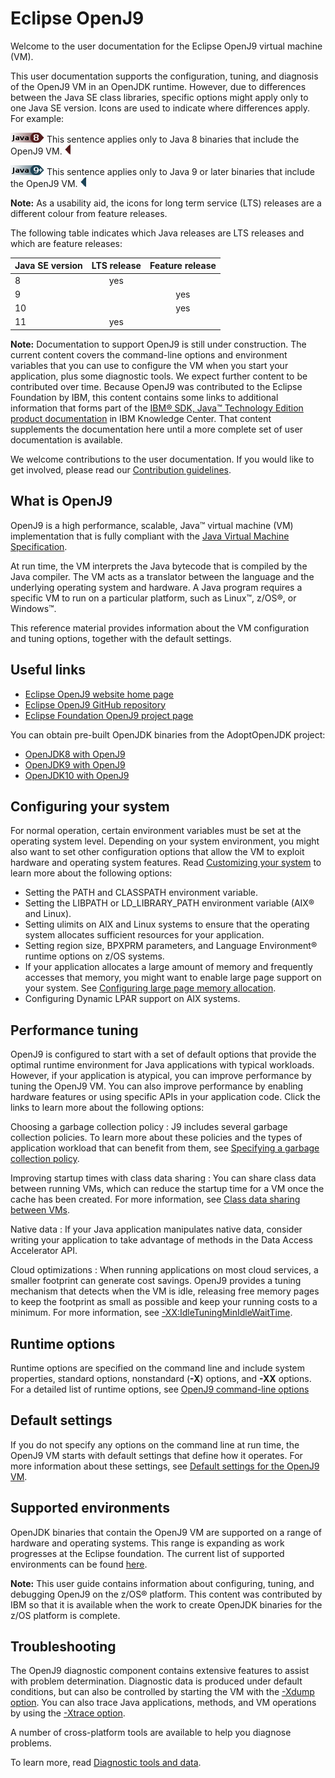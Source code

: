 <!--
* Copyright (c) 2017, 2018 IBM Corp. and others
*
* This program and the accompanying materials are made
* available under the terms of the Eclipse Public License 2.0
* which accompanies this distribution and is available at
* https://www.eclipse.org/legal/epl-2.0/ or the Apache
* License, Version 2.0 which accompanies this distribution and
* is available at https://www.apache.org/licenses/LICENSE-2.0.
*
* This Source Code may also be made available under the
* following Secondary Licenses when the conditions for such
* availability set forth in the Eclipse Public License, v. 2.0
* are satisfied: GNU General Public License, version 2 with
* the GNU Classpath Exception [1] and GNU General Public
* License, version 2 with the OpenJDK Assembly Exception [2].
*
* [1] https://www.gnu.org/software/classpath/license.html
* [2] http://openjdk.java.net/legal/assembly-exception.html
*
* SPDX-License-Identifier: EPL-2.0 OR Apache-2.0 OR GPL-2.0 WITH
* Classpath-exception-2.0 OR LicenseRef-GPL-2.0 WITH Assembly-exception
-->

# Eclipse OpenJ9

Welcome to the user documentation for the Eclipse OpenJ9 virtual machine (VM).

This user documentation supports the configuration, tuning, and diagnosis of the OpenJ9 VM in an OpenJDK runtime. However, due to differences between the Java SE class libraries, specific options might apply only to one Java SE version. Icons are used to indicate where differences apply. For example:

![Start of content that applies only to Java 8 (LTS)](cr/java8.png) This sentence applies only to Java 8 binaries that include the OpenJ9 VM. ![End of content that applies only to Java 8 (LTS)](cr/java_close_lts.png)

![Start of content that applies only to Java 9 and later](cr/java9plus.png) This sentence applies only to Java 9 or later binaries that include the OpenJ9 VM. ![End of content that applies only to Java 9 or later](cr/java_close.png)

<i class="fa fa-pencil-square-o" aria-hidden="true"></i> **Note:** As a usability aid, the icons for long term service (LTS) releases are a different colour from feature releases.

The following table indicates which Java releases are LTS releases and which are feature releases:

| Java SE version | LTS release                                                                    | Feature release                                                                    |
|-----------------|:------------------------------------------------------------------------------:|:----------------------------------------------------------------------------------:|
| 8               | <i class="fa fa-check" aria-hidden="true"></i><span class="sr-only">yes</span> |                                                                                    |
| 9               |                                                                                | <i class="fa fa-check" aria-hidden="true"></i><span class="sr-only">yes</span>     |
| 10              |                                                                                | <i class="fa fa-check" aria-hidden="true"></i><span class="sr-only">yes</span>     |
| 11              | <i class="fa fa-check" aria-hidden="true"></i><span class="sr-only">yes</span> | |


<i class="fa fa-pencil-square-o" aria-hidden="true"></i> **Note:** Documentation to support OpenJ9 is still under construction. The current content covers the command-line options and environment variables that you can use to configure the VM when you start your application, plus some diagnostic tools. We expect further content to be contributed over time. Because OpenJ9 was contributed to the Eclipse Foundation by IBM, this content contains some links to additional information that forms part of the [IBM&reg; SDK, Java&trade; Technology Edition product documentation](https://www.ibm.com/support/knowledgecenter/SSYKE2/welcome_javasdk_family.html) in IBM Knowledge Center. That content supplements the documentation here until a more complete set of user documentation is available.

We welcome contributions to the user documentation. If you would like to get involved, please read our [Contribution guidelines](https://github.com/eclipse/openj9-docs/blob/master/CONTRIBUTING.md).

## What is OpenJ9

OpenJ9 is a high performance, scalable, Java&trade; virtual machine (VM) implementation that is fully compliant with the [Java Virtual Machine Specification](https://docs.oracle.com/javase/specs/index.html).

At run time, the VM interprets the Java bytecode that is compiled by the Java compiler. The VM acts as a translator between the language and the underlying operating system and hardware. A Java program requires a specific VM to run on a particular platform, such as Linux&trade;, z/OS&reg;, or Windows&trade;.

This reference material provides information about the VM configuration and tuning options, together with the default settings.

## Useful links

- [Eclipse OpenJ9 website home page](https://www.eclipse.org/openj9)
- [Eclipse OpenJ9 GitHub repository](https://github.com/eclipse/openj9)
- [Eclipse Foundation OpenJ9 project page](https://projects.eclipse.org/projects/technology.openj9)

You can obtain pre-built OpenJDK binaries from the AdoptOpenJDK project:

- [OpenJDK8 with OpenJ9](https://adoptopenjdk.net/?variant=openjdk8-openj9)
- [OpenJDK9 with OpenJ9](https://adoptopenjdk.net/?variant=openjdk9-openj9)
- [OpenJDK10 with OpenJ9](https://adoptopenjdk.net/releases.html?variant=openjdk10-openj9)

## Configuring your system

For normal operation, certain environment variables must be set at the operating system level. Depending on your system environment, you might also want to set other configuration options that allow the VM to exploit hardware and operating system features. Read [Customizing your system](https://www.ibm.com/support/knowledgecenter/SSYKE2_8.0.0/com.ibm.java.vm.80.doc/docs/j9_configure.html) to learn more about the following options:

- Setting the PATH and CLASSPATH environment variable.
- Setting the LIBPATH or LD_LIBRARY_PATH environment variable (AIX&reg; and Linux).
- Setting ulimits on AIX and Linux systems to ensure that the operating system allocates sufficient resources for your application.
- Setting region size, BPXPRM parameters, and Language Environment&reg; runtime options on z/OS systems.
- If your application allocates a large amount of memory and frequently accesses that memory, you might want to enable large page support on your system. See [Configuring large page memory allocation](https://www.ibm.com/support/knowledgecenter/SSYKE2_8.0.0/com.ibm.java.vm.80.doc/docs/j9_configure_large_page.html).
- Configuring Dynamic LPAR support on AIX systems.

## Performance tuning

OpenJ9 is configured to start with a set of default options that provide the optimal runtime environment for Java applications with typical workloads. However, if your application is atypical, you can improve performance by tuning the OpenJ9 VM. You can also improve performance by enabling hardware features or using specific APIs in your application code. Click the links to learn more about the following options:

Choosing a garbage collection policy
: J9 includes several garbage collection policies. To learn more about these policies and the types of application workload that can benefit from them, see [Specifying a garbage collection policy](https://www.ibm.com/support/knowledgecenter/SSYKE2_8.0.0/com.ibm.java.vm.80.doc/docs/mm_gc_specify.html).

Improving startup times with class data sharing
: You can share class data between running VMs, which can reduce the startup time for a VM once the cache has been created. For more information, see [Class data sharing between VMs](https://www.ibm.com/support/knowledgecenter/SSYKE2_8.0.0/com.ibm.java.vm.80.doc/docs/shrc_intro.html).



<!-- These features not yet available in OpenJDK class libaries

Using hardware compression acceleration devices
: J9 can exploit hardware compression devices to reduce CPU consumption and shorten processing times.
- For AIX and Linux systems, see Enabling hardware compression acceleration.
- For IBM zEnterprise<sup>&reg;</sup> systems, see zEnterprise Data Compression.

Exploiting Remote Direct Memory Access (RDMA)
: High performance network infrastructure that supports Remote Direct Memory Access (RDMA) is designed to speed up communications between applications. : On Linux systems, existing Java socket applications can take advantage of RDMA-capable network adapters by using extensions to the Socket and ServerSocket APIs. For more information, see Java Sockets over Remote Direct Memory Access. Alternatively, you can write applications that use APIs in the jVerbs library to communicate directly over RDMA-capable infrastructure. See The jVerbs library.
-  On z/OS systems, J9 supports the use of the SMC-R protocol solution to enable TCP socket applications to transparently use RDMA. For more information, see Shared Memory Communication via RDMA.

Exploiting Graphics Processing Units (GPU)
: On Linux and Windows systems, you can improve the performance of your Java applications by offloading certain processing functions from your processor (CPU) to a graphics processing unit. For more information, see Exploiting Graphics Processing Units.-->

Native data
: If your Java application manipulates native data, consider writing your application to take advantage of methods in the Data Access Accelerator API.

Cloud optimizations
: When running applications on most cloud services, a smaller footprint can generate cost savings. OpenJ9 provides a tuning mechanism that detects when the VM is idle, releasing free memory pages to keep the footprint as small as possible and keep your running costs to a minimum. For more information, see [-XX:IdleTuningMinIdleWaitTime](xxidletuningminidlewaittime.md).

## Runtime options

Runtime options are specified on the command line and include system properties, standard options, nonstandard (**-X**) options, and **-XX** options. For a detailed list of runtime options, see [OpenJ9 command-line options](cmdline_specifying.md)

## Default settings

If you do not specify any options on the command line at run time, the OpenJ9 VM starts with default settings that define how it operates. For more information about these settings, see [Default settings for the OpenJ9 VM](openj9_defaults.md).

## Supported environments

OpenJDK binaries that contain the OpenJ9 VM are supported on a range of hardware and operating systems. This range is expanding as work progresses at the Eclipse foundation. The current list of supported environments can be found [here](openj9_support.md).

<i class="fa fa-pencil-square-o" aria-hidden="true"></i> **Note:** This user guide contains information about configuring, tuning, and debugging OpenJ9 on the z/OS&reg; platform. This content was contributed by IBM so that it is available when the work to create OpenJDK binaries for the z/OS platform is complete.

## Troubleshooting

The OpenJ9 diagnostic component contains extensive features to assist with problem determination. Diagnostic data is produced under default conditions, but can also be controlled by starting the VM with the [-Xdump option](xdump.md). You can also trace Java applications, methods, and VM operations by using the [-Xtrace option](xtrace.md).

A number of cross-platform tools are available to help you diagnose problems.

To learn more, read [Diagnostic tools and data](https://www.ibm.com/support/knowledgecenter/SSYKE2_8.0.0/com.ibm.java.vm.80.doc/docs/diag_tools_intro.html).



<!-- ==== END OF TOPIC ==== index.md ==== -->
